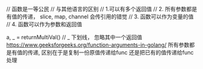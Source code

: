 // 函数是一等公民
// 与其他语言的区别
// 1.可以有多个返回值
// 2. 所有参数都是有值的传递， slice, map, channel 会传引用的错觉
// 3. 函数可以作为变量的值
// 4. 函数可以作为参数和返回值

a, _ = returnMultiVal() // _ 下划线， 忽略其中一个返回值
https://www.geeksforgeeks.org/function-arguments-in-golang/
所有参数都是有值的传递, 区别在于是复制一份原值传递给func 还是把已有的值传递给func 处理
